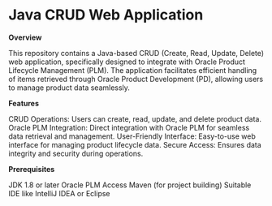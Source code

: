 # Java CRUD Web Application

**Overview**

This repository contains a Java-based CRUD (Create, Read, Update, Delete) web application, specifically designed to integrate with Oracle Product Lifecycle Management (PLM). The application facilitates efficient handling of items retrieved through Oracle Product Development (PD), allowing users to manage product data seamlessly.

**Features**

CRUD Operations: Users can create, read, update, and delete product data.
Oracle PLM Integration: Direct integration with Oracle PLM for seamless data retrieval and management.
User-Friendly Interface: Easy-to-use web interface for managing product lifecycle data.
Secure Access: Ensures data integrity and security during operations.

**Prerequisites**

JDK 1.8 or later
Oracle PLM Access
Maven (for project building)
Suitable IDE like IntelliJ IDEA or Eclipse
